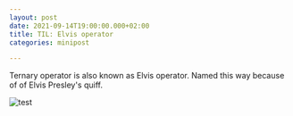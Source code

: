```yaml
---
layout: post
date: 2021-09-14T19:00:00.000+02:00
title: TIL: Elvis operator
categories: minipost

---
```

Ternary operator is also known as Elvis operator. Named this way because of of Elvis Presley's quiff.

![test][ElvisOperator]

[ElvisOperator]: https://danibarca.com/images/ElvisOperator.png